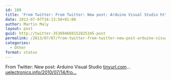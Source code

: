 ```yaml
---
id: 188
title: 'From Twitter: From Twitter: New post: Arduino Visual Studio http&#8230;'
date: 2013-07-07T16:13:58+01:00
author: Martin Maly
layout: post
guid: http://twitter-353894669152825345-post
permalink: /2013/07/07/from-twitter-from-twitter-new-post-arduino-visual-studio-http/
categories:
  - Other
format: status
---
```

From Twitter: New post: Arduino Visual Studio [tinyurl.com](http://tinyurl.com)&#8230; [uelectronics.info/2010/07/14/fro…](https://www.uelectronics.info/2010/07/14/from-twitter-new-post-arduino-visual-studio-httptinyurl-com/)